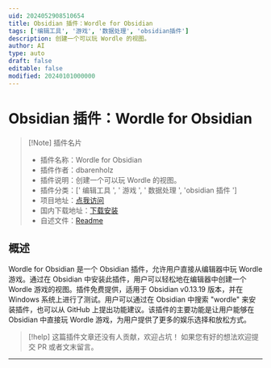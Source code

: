```yaml
---
uid: 2024052908510654
title: Obsidian 插件：Wordle for Obsidian
tags: ['编辑工具', '游戏', '数据处理', 'obsidian插件']
description: 创建一个可以玩 Wordle 的视图。
author: AI
type: auto
draft: false
editable: false
modified: 20240101000000
---
```


# Obsidian 插件：Wordle for Obsidian

> [!Note] 插件名片
> - 插件名称：Wordle for Obsidian
> - 插件作者：dbarenholz
> - 插件说明：创建一个可以玩 Wordle 的视图。
> - 插件分类：[' 编辑工具 ', ' 游戏 ', ' 数据处理 ', 'obsidian 插件 ']
> - 项目地址：[点我访问](https://github.com/dbarenholz/obsidian-wordle)
> - 国内下载地址：[下载安装](https://pkmer.cn/products/plugin/pluginMarket/?obsidian-wordle)
> - 自述文件：[Readme](https://ghproxy.net/https://raw.githubusercontent.com/dbarenholz/obsidian-wordle/main/README.md)

## 概述

Wordle for Obsidian 是一个 Obsidian 插件，允许用户直接从编辑器中玩 Wordle 游戏。通过在 Obsidian 中安装此插件，用户可以轻松地在编辑器中创建一个 Wordle 游戏的视图。插件免费提供，适用于 Obsidian v0.13.19 版本，并在 Windows 系统上进行了测试。用户可以通过在 Obsidian 中搜索 "wordle" 来安装插件，也可以从 GitHub 上提出功能建议。该插件的主要功能是让用户能够在 Obsidian 中直接玩 Wordle 游戏，为用户提供了更多的娱乐选择和放松方式。

> [!help]
> 这篇插件文章还没有人贡献，欢迎占坑！
> 如果您有好的想法欢迎提交 PR 或者文末留言。

---



